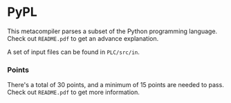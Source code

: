 # PyPL

This metacompiler parses a subset of the Python programming language. Check out `README.pdf` to get an advance
explanation.

A set of input files can be found in `PLC/src/in`.

### Points

There's a total of 30 points, and a minimum of 15 points are needed to pass. Check out `README.pdf` to get more
information.